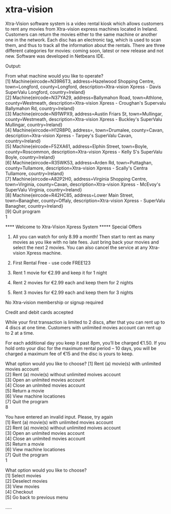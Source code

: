 # xtra-vision
Xtra-Vision software system is a video rental kiosk which allows customers to rent any movies from Xtra-vision express machines located in Ireland. Customers can return the movies either to the same machine or another one in the network. Each disc has an electronic tag, which is used to scan them, and thus to track all the information about the rentals. There are three different categories for movies: coming soon, latest or new release and not new. Software was developed in Netbeans IDE. <br/>

Output:

From what machine would you like to operate?<br/>
[1] Machine{eircode=N39R6T3, address=Hazelwood Shopping Centre, town=Longford, county=Longford, description=Xtra-vision Xpress - Davis SuperValu Longford, country=Ireland}<br/>
[2] Machine{eircode=N37YA29, address=Ballymahon Road, town=Athlone, county=Westmeath, description=Xtra-vision Xpress - Croughan's Supervalu Ballymahon Rd, country=Ireland}<br/>
[3] Machine{eircode=N91WPX9, address=Austin Friars St, town=Mullingar, county=Westmeath, description=Xtra-vision Xpress - Buckley's SuperValu Mullingar, country=Ireland}<br/>
[4] Machine{eircode=H12R8P0, address=, town=Drumalee, county=Cavan, description=Xtra-vision Xpress - Tarpey's SuperValu Cavan, country=Ireland}<br/>
[5] Machine{eircode=F52XA61, address=Elphin Street, town=Boyle, county=Roscommon, description=Xtra-vision Xpress - Kelly S's SuperValu Boyle, country=Ireland}<br/>
[6] Machine{eircode=R35WK53, address=Arden Rd, town=Puttaghan, county=Tullamore, description=Xtra-vision Xpress - Scally's Centra Tullamore, country=Ireland}<br/>
[7] Machine{eircode=A82P2H0, address=Virginia Shopping Centre, town=Virginia, county=Cavan, description=Xtra-vision Xpress - McEvoy's SuperValu Virginia, country=Ireland}<br/>
[8] Machine{eircode=R42HC85, address=Lower Main Street, town=Banagher, county=Offaly, description=Xtra-vision Xpress - SuperValu Banagher, country=Ireland}<br/>
[9] Quit program<br/>
1

**** Welcome to Xtra-Vision Xpress System *****
Special Offers

1. All you can watch for only 8.99 a month! Then start to rent as many movies as you like with no late fees. Just bring back your movies and select the next 2 movies. You can also cancel the service at any Xtra-vision Xpress machine.

2. First Rental Free - use code FREE123

3. Rent 1 movie for €2.99 and keep it for 1 night

4. Rent 2 movies for €2.99 each and keep them for 2 nights

5. Rent 3 movies for €2.99 each and keep them for 3 nights

No Xtra-vision membership or signup required

Credit and debit cards accepted

While your first transaction is limited to 2 discs, after that you can 
rent up to 4 discs at one time. Customers with unlimited movies account 
can rent up to 2 at a time.

For each additional day you keep it past 8pm, you’ll be charged €1.50. If
you hold onto your disc for the maximum rental period – 10 days, you will
be charged a maximum fee of €15 and the disc is yours to keep.

What option would you like to choose?
[1] Rent (a) movie(s) with unlimited movies account<br/>
[2] Rent (a) movie(s) without unlimited moives account<br/>
[3] Open an unlmited movies account<br/>
[4] Close an unlmited movies account<br/>
[5] Return a movie<br/>
[6] View machine locationes<br/>
[7] Quit the program<br/>
8

You have entered an invalid input. Please, try again<br/>
[1] Rent (a) movie(s) with unlimited movies account<br/>
[2] Rent (a) movie(s) without unlimited moives account<br/>
[3] Open an unlmited movies account<br/>
[4] Close an unlmited movies account<br/>
[5] Return a movie<br/>
[6] View machine locationes<br/>
[7] Quit the program<br/>
1

What option would you like to choose?<br/>
[1] Select movies<br/>
[2] Deselect movies<br/>
[3] View movies<br/>
[4] Checkout<br/>
[5] Go back to previous menu<br/>

.....


